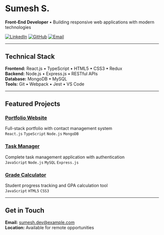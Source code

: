 # Sumesh S.

**Front-End Developer** • Building responsive web applications with modern technologies

[![LinkedIn](https://img.shields.io/badge/LinkedIn-0077B5?style=flat&logo=linkedin&logoColor=white)](https://www.linkedin.com/in/s-sumesh-759132308/)
[![GitHub](https://img.shields.io/badge/GitHub-181717?style=flat&logo=github&logoColor=white)](https://github.com/sumesh-s-dev)
[![Email](https://img.shields.io/badge/Email-EA4335?style=flat&logo=gmail&logoColor=white)](mailto:sumesh.dev@example.com)

---

## Technical Stack

**Frontend:** React.js • TypeScript • HTML5 • CSS3 • Redux  
**Backend:** Node.js • Express.js • RESTful APIs  
**Database:** MongoDB • MySQL  
**Tools:** Git • Webpack • Jest • VS Code

---

## Featured Projects

### [Portfolio Website](https://github.com/sumesh-s-dev/portfolio-website)
Full-stack portfolio with contact management system  
`React.js` `TypeScript` `Node.js` `MongoDB`

### [Task Manager](https://github.com/sumesh-s-dev/task-manager)
Complete task management application with authentication  
`JavaScript` `Node.js` `MySQL` `Express.js`

### [Grade Calculator](https://github.com/sumesh-s-dev/grade-calculator)
Student progress tracking and GPA calculation tool  
`JavaScript` `HTML5` `CSS3`

---

## Get in Touch

**Email:** sumesh.dev@example.com  
**Location:** Available for remote opportunities
